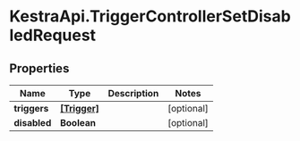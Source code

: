 # KestraApi.TriggerControllerSetDisabledRequest

## Properties

Name | Type | Description | Notes
------------ | ------------- | ------------- | -------------
**triggers** | [**[Trigger]**](Trigger.md) |  | [optional] 
**disabled** | **Boolean** |  | [optional] 


